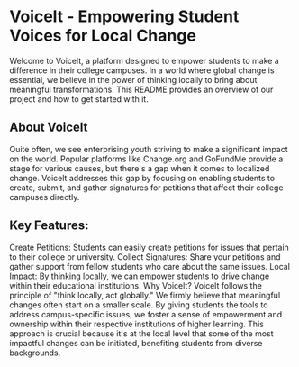 # Voicelt - Empowering Student Voices for Local Change
Welcome to Voicelt, a platform designed to empower students to make a difference in their college campuses. In a world where global change is essential, we believe in the power of thinking locally to bring about meaningful transformations. This README provides an overview of our project and how to get started with it.

## About Voicelt
Quite often, we see enterprising youth striving to make a significant impact on the world. Popular platforms like Change.org and GoFundMe provide a stage for various causes, but there's a gap when it comes to localized change. Voicelt addresses this gap by focusing on enabling students to create, submit, and gather signatures for petitions that affect their college campuses directly.

## Key Features:

Create Petitions: Students can easily create petitions for issues that pertain to their college or university.
Collect Signatures: Share your petitions and gather support from fellow students who care about the same issues.
Local Impact: By thinking locally, we can empower students to drive change within their educational institutions.
Why Voicelt?
Voicelt follows the principle of "think locally, act globally." We firmly believe that meaningful changes often start on a smaller scale. By giving students the tools to address campus-specific issues, we foster a sense of empowerment and ownership within their respective institutions of higher learning. This approach is crucial because it's at the local level that some of the most impactful changes can be initiated, benefiting students from diverse backgrounds.

